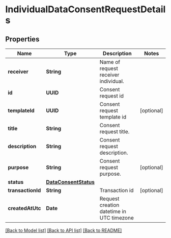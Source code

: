 # IndividualDataConsentRequestDetails

## Properties
Name | Type | Description | Notes
------------ | ------------- | ------------- | -------------
**receiver** | **String** | Name of request receiver individual. | 
**id** | **UUID** | Consent request id | 
**templateId** | **UUID** | Consent request template id | [optional] 
**title** | **String** | Consent request title. | 
**description** | **String** | Consent request description. | 
**purpose** | **String** | Consent request purpose. | [optional] 
**status** | [**DataConsentStatus**](DataConsentStatus.md) |  | 
**transactionId** | **String** | Transaction id | [optional] 
**createdAtUtc** | **Date** | Request creation datetime in UTC timezone | 

[[Back to Model list]](../README.md#documentation-for-models) [[Back to API list]](../README.md#documentation-for-api-endpoints) [[Back to README]](../README.md)


